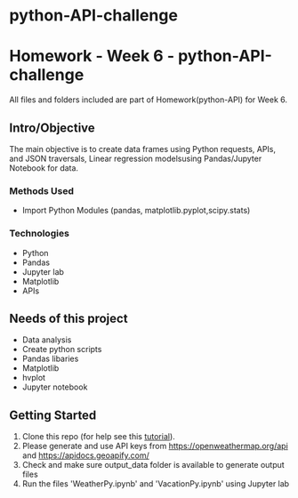 # python-API-challenge
# Homework - Week 6 - python-API-challenge
All files and folders included are part of Homework(python-API) for Week 6.


## Intro/Objective
The main objective is to create data frames using Python requests, APIs, and JSON traversals, Linear regression modelsusing Pandas/Jupyter Notebook for data. 

### Methods Used
* Import Python Modules (pandas, matplotlib.pyplot,scipy.stats)

### Technologies
* Python
* Pandas
* Jupyter lab
* Matplotlib
* APIs

## Needs of this project
- Data analysis
- Create python scripts
- Pandas libaries
- Matplotlib 
- hvplot
- Jupyter notebook

## Getting Started
1. Clone this repo (for help see this [tutorial](https://help.github.com/articles/cloning-a-repository/)).
2. Please generate and use API keys from https://openweathermap.org/api and https://apidocs.geoapify.com/
3. Check and make sure output_data folder is available to generate output files
3. Run the files 'WeatherPy.ipynb' and 'VacationPy.ipynb' using Jupyter lab
